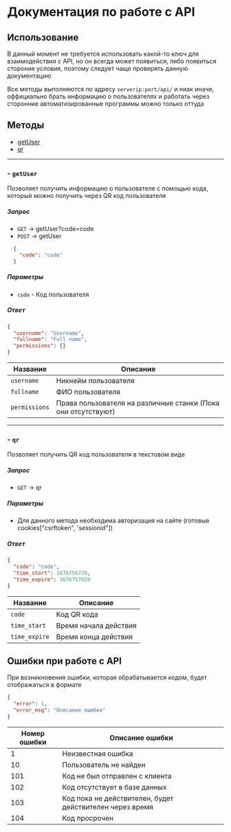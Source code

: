 # Документация по работе с API

## Использование

В данный момент не требуется использовать какой-то ключ для взаимодействия с API, но он всегда может появиться, либо появиться стороние условия, поэтому следует чаще проверять данную документацию

Все методы выполняются по адресу `serverip:port/api/` и ниак иначе, оффициально брать информацию о пользователях и работать через сторонние автоматизированные программы можно только оттуда

## Методы

- [getUser](#--getuser)
- [qr](#--qr)

---------------

### - `getUser`

  Позволяет получить информацию о пользователе с помощью кода, который можно получить через QR код пользователя

##### Запрос

- `GET` -> getUser?code=code
- `POST` -> getUser

```json
  {
    "code": "code"
  }
  ```

##### Параметры

- `code` - Код пользователя
  
##### Ответ
  
  ```json
  {
    "username": "Username", 
    "fullname": "Full name", 
    "permissions": {}
  }
  ```

| Название      | Описание              |
| ------------- | --------------------- |
| `username`    | Никнейм пользователя  |
| `fullname`    | ФИО пользователя      |
| `permissions` | Права пользователя на различные станки (Пока они отсутствуют)  |

---------------

### - `qr`

  Позволяет получить QR код пользователя в текстовом виде

##### Запрос

- `GET` -> qr

##### Параметры

- Для данного метода необходима авторизация на сайте (готовые cookies["csrftoken", 'sessionid"])

##### Ответ
  
  ```json
  {
    "code": "code", 
    "time_start": 1676756720, 
    "time_expire": 1676757020
  }
  ```

| Название      | Описание              |
| ------------- | --------------------- |
| `code`        | Код QR кода           |
| `time_start`  | Время начала действия |
| `time_expire` | Время конца действия  |

## Ошибки при работе с API

При возникновения ошибки, которая обрабатывается кодом, будет отображаться в формате

```json
{
  "error": 1,
  "error_msg": "Описание ошибки"
}
```

| Номер ошибки | Описание ошибки                |
| ------------ | ------------------------------ |
| 1            | Неизвестная ошибка             |
| 10           | Пользователь не найден         |
| 101          | Код не был отправлен с клиента |
| 102          | Код отсутствует в базе данных  |
| 103          | Код пока не действителен, будет действителен через время |
| 104          | Код просрочен                  |
